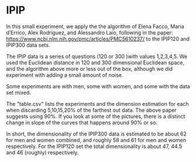 # IPIP

In this small experiment, we apply the the algorithm of Elena Facco, Maria d’Errico, Alex Rodriguez, and Alessandro Laio, following in the paper:  https://www.ncbi.nlm.nih.gov/pmc/articles/PMC5610237/ to the IPIP120 and IPIP300 data sets.  

The IPIP data is a series of questions  (120 or 300 )with values 1,2,3,4,5.  We used the Euclidean distance in 120 and 300 dimensional Euclidean space,  and the algorithm above more or less out of the box, although we did experiment with adding a small amount of noise.  

Some experiments are with men, some with women, and some with the data set mixed. 

The "table.csv" lists the experiments and the dimension estimation for each when discarding 5,10,15,20% of the farthest out data.   The above paper suggests using 90%.   If you look at some of the pictures, there is a distinct change in slope of the curves that happens around 90% or so.   

In short, the dimensionality of the IPIP300 data is estimated to be about 62 for men and women combined, and roughly 58 and 61 for men and women respectively.  For the IPIP120 set the total dimensionality is about 47, 44.5 and 46 (roughly) respectively.  


